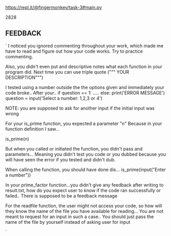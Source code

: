 https://repl.it/@fingermonkey/task-3#main.py

2828

## FEEDBACK
`
I noticed you ignored commenting throughout your
work, which made me have to read and figure out 
how your code works.
Try to practice commenting.

Also, you didn't even put and descriptive notes 
what each function in your program did.
Next time you can use triple quote (""" YOUR DESCRIPTION""")

I tested using a number outside the the options given 
and immediately your code broke..
After your..
if question == 1:
    .....
else:
    print('ERROR MESSAGE')
    question = input('Select a number: 1,2,3 or 4')

NOTE: you are supposed to ask for another input if the initial input was wrong
    

For your is_prime function, you expected a parameter "n"
Because in your function definition I saw...

is_prime(n)

But when you called or initiated the function, you didn't
pass and parameters...
Meaning you didn't test you code or you dubbed
because you will have seen the error if you tested and didn't
dub.


When calling the function, you should have done dis...
is_prime(input("Enter a number"))

In your prime_factor function...you didn't give 
any feedback after writing to result.txt, how do you expect 
user to know if the code ran successfully or failed..
There is supposed to be a feedback message


For the readfile function, the user might not access your code, 
so how will they know the name of the file you have 
available for reading...
You are not meant to request for an input in such a case..
You should just pass the name of the file by yourself instead of 
asking user for input

`
